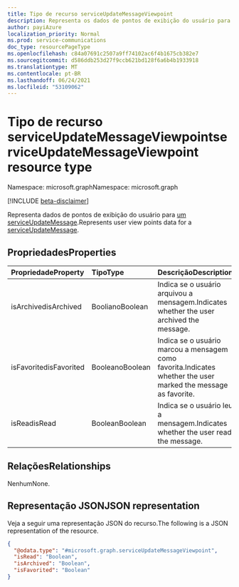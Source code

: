 ```yaml
---
title: Tipo de recurso serviceUpdateMessageViewpoint
description: Representa os dados de pontos de exibição do usuário para um serviceUpdateMessage."
author: payiAzure
localization_priority: Normal
ms.prod: service-communications
doc_type: resourcePageType
ms.openlocfilehash: c84a07691c2507a9ff74102ac6f4b1675cb382e7
ms.sourcegitcommit: d586ddb253d27f9ccb621bd128f6a6b4b1933918
ms.translationtype: MT
ms.contentlocale: pt-BR
ms.lasthandoff: 06/24/2021
ms.locfileid: "53109062"
---
```

# <a name="serviceupdatemessageviewpoint-resource-type"></a><span data-ttu-id="397c5-103">Tipo de recurso serviceUpdateMessageViewpoint</span><span class="sxs-lookup"><span data-stu-id="397c5-103">serviceUpdateMessageViewpoint resource type</span></span>

<span data-ttu-id="397c5-104">Namespace: microsoft.graph</span><span class="sxs-lookup"><span data-stu-id="397c5-104">Namespace: microsoft.graph</span></span>

[!INCLUDE [beta-disclaimer](../../includes/beta-disclaimer.md)]

<span data-ttu-id="397c5-105">Representa dados de pontos de exibição do usuário para [um serviceUpdateMessage](../resources/serviceupdatemessage.md).</span><span class="sxs-lookup"><span data-stu-id="397c5-105">Represents user view points data for a [serviceUpdateMessage](../resources/serviceupdatemessage.md).</span></span>

## <a name="properties"></a><span data-ttu-id="397c5-106">Propriedades</span><span class="sxs-lookup"><span data-stu-id="397c5-106">Properties</span></span>
|<span data-ttu-id="397c5-107">Propriedade</span><span class="sxs-lookup"><span data-stu-id="397c5-107">Property</span></span>|<span data-ttu-id="397c5-108">Tipo</span><span class="sxs-lookup"><span data-stu-id="397c5-108">Type</span></span>|<span data-ttu-id="397c5-109">Descrição</span><span class="sxs-lookup"><span data-stu-id="397c5-109">Description</span></span>|
|:---|:---|:---|
|<span data-ttu-id="397c5-110">isArchived</span><span class="sxs-lookup"><span data-stu-id="397c5-110">isArchived</span></span>|<span data-ttu-id="397c5-111">Booliano</span><span class="sxs-lookup"><span data-stu-id="397c5-111">Boolean</span></span>|<span data-ttu-id="397c5-112">Indica se o usuário arquivou a mensagem.</span><span class="sxs-lookup"><span data-stu-id="397c5-112">Indicates whether the user archived the message.</span></span>|
|<span data-ttu-id="397c5-113">isFavorited</span><span class="sxs-lookup"><span data-stu-id="397c5-113">isFavorited</span></span>|<span data-ttu-id="397c5-114">Booleano</span><span class="sxs-lookup"><span data-stu-id="397c5-114">Boolean</span></span>|<span data-ttu-id="397c5-115">Indica se o usuário marcou a mensagem como favorita.</span><span class="sxs-lookup"><span data-stu-id="397c5-115">Indicates whether the user marked the message as favorite.</span></span>|
|<span data-ttu-id="397c5-116">isRead</span><span class="sxs-lookup"><span data-stu-id="397c5-116">isRead</span></span>|<span data-ttu-id="397c5-117">Boolean</span><span class="sxs-lookup"><span data-stu-id="397c5-117">Boolean</span></span>|<span data-ttu-id="397c5-118">Indica se o usuário leu a mensagem.</span><span class="sxs-lookup"><span data-stu-id="397c5-118">Indicates whether the user read the message.</span></span>|

## <a name="relationships"></a><span data-ttu-id="397c5-119">Relações</span><span class="sxs-lookup"><span data-stu-id="397c5-119">Relationships</span></span>
<span data-ttu-id="397c5-120">Nenhum</span><span class="sxs-lookup"><span data-stu-id="397c5-120">None.</span></span>

## <a name="json-representation"></a><span data-ttu-id="397c5-121">Representação JSON</span><span class="sxs-lookup"><span data-stu-id="397c5-121">JSON representation</span></span>
<span data-ttu-id="397c5-122">Veja a seguir uma representação JSON do recurso.</span><span class="sxs-lookup"><span data-stu-id="397c5-122">The following is a JSON representation of the resource.</span></span>
<!-- {
  "blockType": "resource",
  "@odata.type": "microsoft.graph.serviceUpdateMessageViewpoint"
}
-->
``` json
{
  "@odata.type": "#microsoft.graph.serviceUpdateMessageViewpoint",
  "isRead": "Boolean",
  "isArchived": "Boolean",
  "isFavorited": "Boolean"
}
```